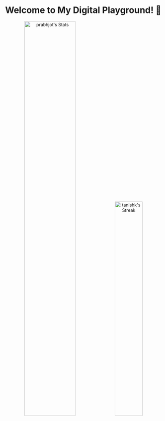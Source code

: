 # Welcome to My Digital Playground! 🚀


<p align="center">
  <img src="https://github-readme-stats.vercel.app/api?username=prabhjot2001&theme=default&show_icons=true&hide_border=true&count_private=true" alt="prabhjot's Stats" width="57%" />
  <img src="https://github-readme-stats.vercel.app/api/top-langs/?username=prabhjot2001&theme=default&show_icons=true&hide_border=true&layout=compact" alt="tanishk's Streak" width="42%" />
</p>

